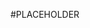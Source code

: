 [discord]: https://discord.gg/MddcpFC

[discord-shield]: https://canary.discordapp.com/api/guilds/738859179552407612/widget.png

#PLACEHOLDER
